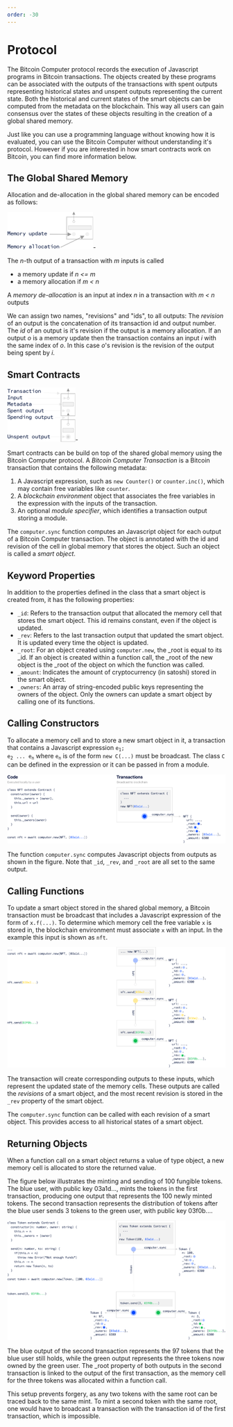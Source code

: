 ```yaml
---
order: -30
---
```


# Protocol

The Bitcoin Computer protocol records the execution of Javascript programs in Bitcoin transactions. The objects created by these programs can be associated with the outputs of the transactions with spent outputs representing historical states and unspent outputs representing the current state. Both the historical and current states of the smart objects can be computed from the metadata on the blockchain. This way all users can gain consensus over the states of these objects resulting in the creation of a global shared memory.

Just like you can use a programming language without knowing how it is evaluated, you can use the Bitcoin Computer without understanding it's protocol. However if you are interested in how smart contracts work on Bitcoin, you can find more information below.

## The Global Shared Memory


Allocation and de-allocation in the global shared memory can be encoded as follows:

![](/static/memory@1x.png)-

The *n*-th output of a transaction with *m* inputs is called
* a memory update if *n <= m*
* a memory allocation if *m < n*

A *memory de-allocation* is an input at index *n* in a transaction with *m < n* outputs

We can assign two names, "revisions" and "ids", to all outputs: The *revision* of an output is the concatenation of its transaction id and output number. The *id* of an output is it's revision if the output is a memory allocation. If an output *o* is a memory update then the transaction contains an input *i* with the same index of *o*. In this case *o*'s revision is the revision of the output being spent by *i*.

## Smart Contracts

![](/static/legend@1x.png)-

Smart contracts can be build on top of the shared global memory using the Bitcoin Computer protocol.
A *Bitcoin Computer Transaction* is a Bitcoin transaction that contains the following metadata:
1. A Javascript expression, such as ``new Counter()`` or ``counter.inc()``, which may contain free variables like ``counter``.
2. A *blockchain environment* object that associates the free variables in the expression with the inputs of the transaction.
3. An optional *module specifier*, which identifies a transaction output storing a module.

The ``computer.sync`` function computes an Javascript object for each output of a Bitcoin Computer transaction. The object is annotated with the id and revision of the cell in global memory that stores the object. Such an object is called a *smart object*.

## Keyword Properties

In addition to the properties defined in the class that a smart object is created from, it has the following properties:

* ``_id``: Refers to the transaction output that allocated the memory cell that stores the smart object. This id remains constant, even if the object is updated.
* ``_rev``: Refers to the last transaction output that updated the smart object. It is updated every time the object is updated.
* ``_root``: For an object created using ``computer.new``, the _root is equal to its _id. If an object is created within a function call, the _root of the new object is the _root of the object on which the function was called.
* ``_amount``: Indicates the amount of cryptocurrency (in satoshi) stored in the smart object.
* ``_owners``: An array of string-encoded public keys representing the owners of the object. Only the owners can update a smart object by calling one of its functions.

## Calling Constructors

To allocate a memory cell and to store a new smart object in it, a transaction that contains a Javascript expression <code>e<sub>1</sub>; e<sub>2</sub> ... e<sub>n</sub></code> where <code>e<sub>n</sub></code> is of the form ``new C(...)`` must be broadcast. The class ``C`` can be defined in the expression or it can be passed in from a module.

![](/static/nft-create@1x.png)

The function ``computer.sync`` computes Javascript objects from outputs as shown in the figure. Note that ``_id``, ``_rev``, and ``_root`` are all set to the same output.

## Calling Functions

To update a smart object stored in the shared global memory, a Bitcoin transaction must be broadcast that includes a Javascript expression of the form of ``x.f(...)``. To determine which memory cell the free variable ``x`` is stored in, the blockchain environment must associate ``x`` with an input. In the example this input is shown as ``nft``.

![](/static/nft-update@1x.png)

The transaction will create corresponding outputs to these inputs, which represent the updated state of the memory cells. These outputs are called the *revisions* of a smart object, and the most recent revision is stored in the ``_rev`` property of the smart object.

The ``computer.sync`` function can be called with each revision of a smart object. This provides access to all historical states of a smart object.

## Returning Objects

When a function call on a smart object returns a value of type object, a new memory cell is allocated to store the returned value.

The figure below illustrates the minting and sending of 100 fungible tokens. The blue user, with public key 03a1d..., mints the tokens in the first transaction, producing one output that represents the 100 newly minted tokens. The second transaction represents the distribution of tokens after the blue user sends 3 tokens to the green user, with public key 03f0b....

![](/static/ft-create@1x.png)

The blue output of the second transaction represents the 97 tokens that the blue user still holds, while the green output represents the three tokens now owned by the green user. The _root property of both outputs in the second transaction is linked to the output of the first transaction, as the memory cell for the three tokens was allocated within a function call.

This setup prevents forgery, as any two tokens with the same root can be traced back to the same mint. To mint a second token with the same root, one would have to broadcast a transaction with the transaction id of the first transaction, which is impossible.

<!-- ## Passing Objects as Arguments

Swap

## Creating Sub Objects

Game -->

